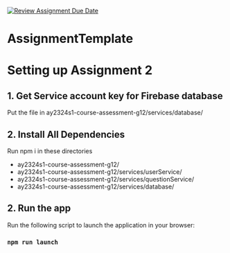 [![Review Assignment Due Date](https://classroom.github.com/assets/deadline-readme-button-24ddc0f5d75046c5622901739e7c5dd533143b0c8e959d652212380cedb1ea36.svg)](https://classroom.github.com/a/6BOvYMwN)
# AssignmentTemplate

# Setting up Assignment 2

## 1. Get Service account key for Firebase database 
Put the file in ay2324s1-course-assessment-g12/services/database/

## 2. Install All Dependencies 
Run npm i in these directories 
- ay2324s1-course-assessment-g12/
- ay2324s1-course-assessment-g12/services/userService/
- ay2324s1-course-assessment-g12/services/questionService/
- ay2324s1-course-assessment-g12/services/database/

## 2. Run the app 
Run the following script to launch the application in your browser:  
### `npm run launch`
